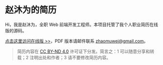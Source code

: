 # 赵沐为的简历

Hi，我是赵沐为，全职 Web 前端开发工程师。本项目托管了我个人职业简历在线版的源码。

[点击这里访问在线版 >>](https://zhaomuwei.cn/)，PDF 版本请邮件联系 [zhaomuwei@gmail.com](mailto:zhaomuwei@gmail.com)。

> 简历内容在 [CC BY-ND 4.0](https://creativecommons.org/licenses/by-nd/4.0/) 许可证下分发。简言之：1 可以随意分享和转载；2 注明出处和作者；3 请不要修改简历内容。
